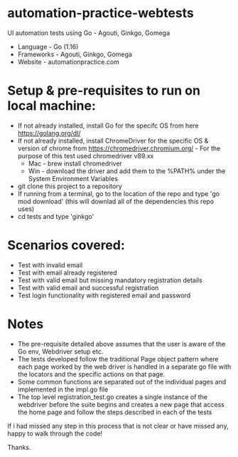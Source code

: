 # automation-practice-webtests

UI automation tests using Go - Agouti, Ginkgo, Gomega

- Language - Go (1.16)
- Frameworks - Agouti, Ginkgo, Gomega
- Website - automationpractice.com

# Setup & pre-requisites to run on local machine:
 - If not already installed, install Go for the specifc OS from here https://golang.org/dl/
 - If not already installed, install ChromeDriver for the specific OS & version of chrome from https://chromedriver.chromium.org/ - For the purpose of this test
   used chromedriver v89.xx 
      - Mac - brew install chromedriver 
      - Win - download the driver and add them to the %PATH% under the System Environment Variables
- git clone this project to a repository
- If running from a terminal, go to the location of the repo and type 'go mod download' (this will downlad all of the dependencies this repo uses)
- cd tests and type 'ginkgo'

# Scenarios covered:
- Test with invalid email
- Test with email already registered
- Test with valid email but missing mandatory registration details
- Test with valid email and successful registration
- Test login functionality with registered email and password

# Notes
- The pre-requisite detailed above assumes that the user is aware of the Go env, Webdriver setup etc.
- The tests developed follow the traditional Page object pattern where each page worked by the web driver is handled in a separate go file with the locators and the   specific actions on that page.
- Some common functions are separated out of the individual pages and implemented in the impl.go file
- The top level registration_test.go creates a single instance of the webdriver before the suite begins and creates a new page that access the home page and follow 
  the steps described in each of the tests

If i had missed any step in this process that is not clear or have missed any, happy to walk through the code!

Thanks.
